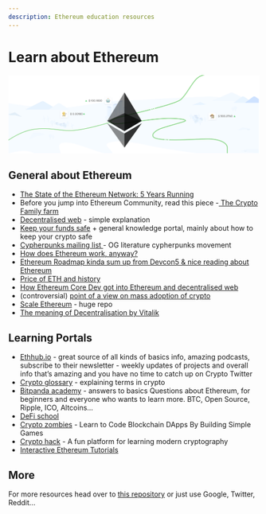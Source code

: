```yaml
---
description: Ethereum education resources
---
```


# Learn about Ethereum

![](<../.gitbook/assets/image (3) (1).png>)

## General about Ethereum

* [The State of the Ethereum Network: 5 Years Running](https://consensys.net/blog/news/the-state-of-the-ethereum-network-2020/)
* Before you jump into Ethereum Community, read this piece -[ The Crypto Family farm](https://logicmag.io/bodies/the-crypto-family-farm/)
* [Decentralised web](https://hackernoon.com/dweb-the-decentralized-web-a0e9c6a5c0ec) - simple explanation
* [Keep your funds safe](https://support.mycrypto.com/) + general knowledge portal, mainly about how to keep your crypto safe
* [Cypherpunks mailing list ](http://mailing-list-archive.cryptoanarchy.wiki/)- OG literature cypherpunks movement
* [How does Ethereum work, anyway?](https://medium.com/@preethikasireddy/how-does-ethereum-work-anyway-22d1df506369)
* [Ethereum Roadmap kinda sum up from Devcon5 & nice reading about Ethereum](https://decrypt.co/10298/devcon-5-building-a-decentralized-revolution-at-scale)
* [Price of ETH and history](https://hackernoon.com/in-defense-of-ethereum-and-its-fatness-why-im-still-bullish-on-eth-4c00fea65442?gi=54535f63bbe2)
* [How Ethereum Core Dev got into Ethereum and decentralised web](https://medium.com/@pipermerriam/my-rambling-journey-into-a-career-working-on-ethereum-and-the-decentralized-web-134743766f64)
* (controversial) [point of a view on mass adoption of crypto](https://www.coindesk.com/cryptocurrency-is-most-useful-for-breaking-laws-and-social-constructs)
* [Scale Ethereum](https://github.com/jpitts/eth-community-discussions/blob/master/proposals-to-scale.md#general-strategies-for-scaling-the-ethereum-network) - huge repo
* [The meaning of Decentralisation by Vitalik](https://medium.com/@VitalikButerin/the-meaning-of-decentralization-a0c92b76a274#.4hl67650f)

## Learning Portals

* [Ethhub.io](https://docs.ethhub.io/) - great source of all kinds of basics info, amazing podcasts, subscribe to their newsletter - weekly updates of projects and overall info that’s amazing and you have no time to catch up on Crypto Twitter
* [Crypto glossary](https://a16z.com/2019/11/08/crypto-glossary/) - explaining terms in crypto
* [Bitpanda academy](https://www.bitpanda.com/academy/en/lessons/what-is-ethereum/) - answers to basics Questions about Ethereum, for beginners and everyone who wants to learn more. BTC, Open Source, Ripple, ICO, Altcoins...
* [DeFi school](https://defi.school/)
* [Crypto zombies](https://cryptozombies.io/) - Learn to Code Blockchain DApps By Building Simple Games
* [Crypto hack](https://cryptohack.org/) - A fun platform for learning modern cryptography
* [Interactive Ethereum Tutorials](https://tutorials.ethvigil.com/)

## More

For more resources head over to [this repository](https://github.com/anettrolikova/Crypto/blob/master/README.md) or just use Google, Twitter, Reddit...

